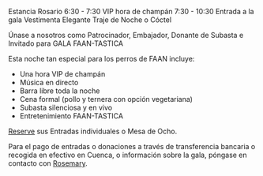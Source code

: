 Estancia Rosario
6:30 - 7:30 VIP hora de champán
7:30 - 10:30 Entrada a la gala
Vestimenta Elegante Traje de Noche o Cóctel

Únase a nosotros como Patrocinador, Embajador, Donante de Subasta e Invitado para GALA FAAN-TASTICA

Esta noche tan especial para los perros de FAAN incluye:

- Una hora VIP de champán
- Música en directo
- Barra libre toda la noche
- Cena formal (pollo y ternera con opción vegetariana)
- Subasta silenciosa y en vivo
- Entretenimiento FAAN-TASTICA

[Reserve](https://amicicannis1.ddock.gives/?givingPageId=e2d53e73-039f-4b81-acf7-5632a0c753e4) sus Entradas individuales o Mesa de Ocho.

Para el pago de entradas o donaciones a través de transferencia bancaria o recogida en efectivo en Cuenca, o información sobre la gala, póngase en contacto con [Rosemary](/contact).